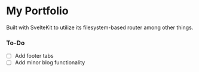 # My Portfolio

Built with SvelteKit to utilize its filesystem-based router among other things. 

### To-Do 
- [ ] Add footer tabs
- [ ] Add minor blog functionality 